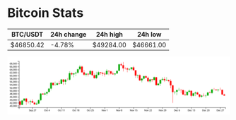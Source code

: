 # Bitcoin Stats

BTC/USDT|24h change|24h high|24h low|
|---|---|---|---|
|$46850.42|-4.78%|$49284.00|$46661.00|

<img src="./chart.svg">
